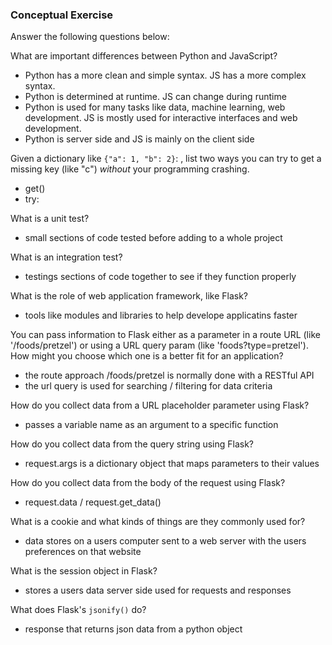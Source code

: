 ### Conceptual Exercise

Answer the following questions below:

What are important differences between Python and JavaScript?

* Python has a more clean and simple syntax. JS has a more complex syntax.
* Python is determined at runtime. JS can change during runtime
* Python is used for many tasks like data, machine learning, web development. JS is mostly used for interactive interfaces and web development.
*  Python is server side and JS is mainly on the client side

Given a dictionary like ``{"a": 1, "b": 2}``: , list two ways you
  can try to get a missing key (like "c") *without* your programming
  crashing.

*   get()
*   try:

What is a unit test?

* small sections of code tested before adding to a whole project


 What is an integration test?
 
* testings sections of code together to see if they function properly

 What is the role of web application framework, like Flask?
 
*  tools like modules and libraries to help develope applicatins faster

 You can pass information to Flask either as a parameter in a route URL
  (like '/foods/pretzel') or using a URL query param (like
  'foods?type=pretzel'). How might you choose which one is a better fit
  for an application?
  
*   the route approach /foods/pretzel is normally done with a RESTful API
*   the url query is used for searching / filtering for data criteria
  

 How do you collect data from a URL placeholder parameter using Flask?
 
*  passes a variable name as an argument to a specific function

 How do you collect data from the query string using Flask?
 
*  request.args is a dictionary object that maps parameters to their values 

 How do you collect data from the body of the request using Flask?
 
*  request.data / request.get_data()

 What is a cookie and what kinds of things are they commonly used for?
 
*  data stores on a users computer sent to a web server with the users preferences on that website

 What is the session object in Flask?
 
*  stores a users data server side used for requests and responses

 What does Flask's `jsonify()` do?
 
*  response that returns json data from a python object
